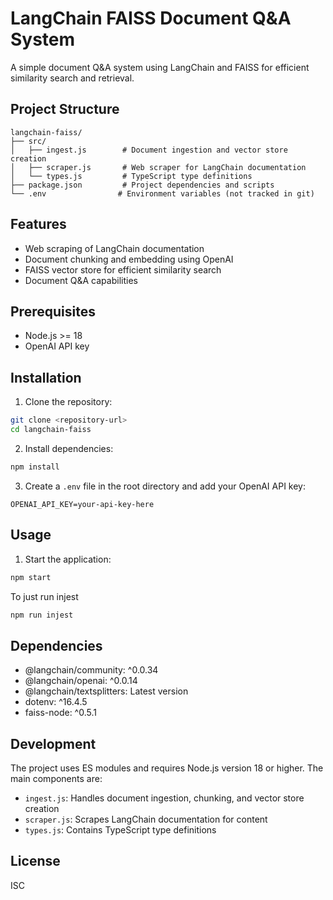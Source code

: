 # LangChain FAISS Document Q&A System

A simple document Q&A system using LangChain and FAISS for efficient similarity search and retrieval.

## Project Structure

```
langchain-faiss/
├── src/
│   ├── ingest.js        # Document ingestion and vector store creation
│   ├── scraper.js       # Web scraper for LangChain documentation
│   └── types.js         # TypeScript type definitions
├── package.json         # Project dependencies and scripts
└── .env                # Environment variables (not tracked in git)
```

## Features

- Web scraping of LangChain documentation
- Document chunking and embedding using OpenAI
- FAISS vector store for efficient similarity search
- Document Q&A capabilities

## Prerequisites

- Node.js >= 18
- OpenAI API key

## Installation

1. Clone the repository:
```bash
git clone <repository-url>
cd langchain-faiss
```

2. Install dependencies:
```bash
npm install
```

3. Create a `.env` file in the root directory and add your OpenAI API key:
```
OPENAI_API_KEY=your-api-key-here
```

## Usage

1. Start the application:
```bash
npm start 
```
To just run injest
```bash
npm run injest 
```

## Dependencies

- @langchain/community: ^0.0.34
- @langchain/openai: ^0.0.14
- @langchain/textsplitters: Latest version
- dotenv: ^16.4.5
- faiss-node: ^0.5.1

## Development

The project uses ES modules and requires Node.js version 18 or higher. The main components are:

- `ingest.js`: Handles document ingestion, chunking, and vector store creation
- `scraper.js`: Scrapes LangChain documentation for content
- `types.js`: Contains TypeScript type definitions

## License

ISC 